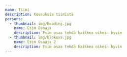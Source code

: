 ```yaml
---
name: Tiimi
description: Kuvauksia tiimistä
persons:
  - thumbnail: img/heading.jpg
    name: Esim Osaaja
    description: Esim osaa tehdä kaikkea oikein hyvin
  - thumbnail: img/hlokuva.jpg
    name: Esim Osaaja 2
    description: Esim osaa tehdä kaikkea oikein hyvin
---
```


